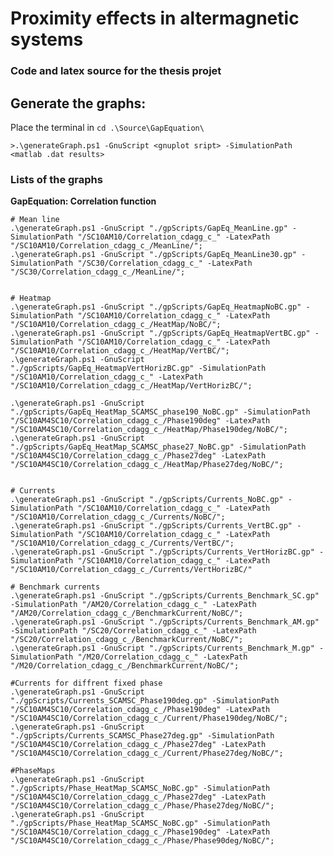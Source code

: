 # Proximity effects in altermagnetic systems
### Code and latex source for the thesis projet

## Generate the graphs:
Place the terminal in `cd .\Source\GapEquation\`

    >.\generateGraph.ps1 -GnuScript <gnuplot sript> -SimulationPath <matlab .dat results>

### Lists of the graphs

**GapEquation: Correlation function**

    # Mean line
    .\generateGraph.ps1 -GnuScript "./gpScripts/GapEq_MeanLine.gp" -SimulationPath "/SC10AM10/Correlation_cdagg_c_" -LatexPath "/SC10AM10/Correlation_cdagg_c_/MeanLine/";
    .\generateGraph.ps1 -GnuScript "./gpScripts/GapEq_MeanLine30.gp" -SimulationPath "/SC30/Correlation_cdagg_c_" -LatexPath "/SC30/Correlation_cdagg_c_/MeanLine/";


    # Heatmap
    .\generateGraph.ps1 -GnuScript "./gpScripts/GapEq_HeatmapNoBC.gp" -SimulationPath "/SC10AM10/Correlation_cdagg_c_" -LatexPath "/SC10AM10/Correlation_cdagg_c_/HeatMap/NoBC/";
    .\generateGraph.ps1 -GnuScript "./gpScripts/GapEq_HeatmapVertBC.gp" -SimulationPath "/SC10AM10/Correlation_cdagg_c_" -LatexPath "/SC10AM10/Correlation_cdagg_c_/HeatMap/VertBC/";
    .\generateGraph.ps1 -GnuScript "./gpScripts/GapEq_HeatmapVertHorizBC.gp" -SimulationPath "/SC10AM10/Correlation_cdagg_c_" -LatexPath "/SC10AM10/Correlation_cdagg_c_/HeatMap/VertHorizBC/";

    .\generateGraph.ps1 -GnuScript "./gpScripts/GapEq_HeatMap_SCAMSC_phase190_NoBC.gp" -SimulationPath "/SC10AM4SC10/Correlation_cdagg_c_/Phase190deg" -LatexPath "/SC10AM4SC10/Correlation_cdagg_c_/HeatMap/Phase190deg/NoBC/";
    .\generateGraph.ps1 -GnuScript "./gpScripts/GapEq_HeatMap_SCAMSC_phase27_NoBC.gp" -SimulationPath "/SC10AM4SC10/Correlation_cdagg_c_/Phase27deg" -LatexPath "/SC10AM4SC10/Correlation_cdagg_c_/HeatMap/Phase27deg/NoBC/";
   

    # Currents
    .\generateGraph.ps1 -GnuScript "./gpScripts/Currents_NoBC.gp" -SimulationPath "/SC10AM10/Correlation_cdagg_c_" -LatexPath "/SC10AM10/Correlation_cdagg_c_/Currents/NoBC/";
    .\generateGraph.ps1 -GnuScript "./gpScripts/Currents_VertBC.gp" -SimulationPath "/SC10AM10/Correlation_cdagg_c_" -LatexPath "/SC10AM10/Correlation_cdagg_c_/Currents/VertBC/";
    .\generateGraph.ps1 -GnuScript "./gpScripts/Currents_VertHorizBC.gp" -SimulationPath "/SC10AM10/Correlation_cdagg_c_" -LatexPath "/SC10AM10/Correlation_cdagg_c_/Currents/VertHorizBC/"

    # Benchmark currents
    .\generateGraph.ps1 -GnuScript "./gpScripts/Currents_Benchmark_SC.gp" -SimulationPath "/AM20/Correlation_cdagg_c_" -LatexPath "/AM20/Correlation_cdagg_c_/BenchmarkCurrent/NoBC/";
    .\generateGraph.ps1 -GnuScript "./gpScripts/Currents_Benchmark_AM.gp" -SimulationPath "/SC20/Correlation_cdagg_c_" -LatexPath "/SC20/Correlation_cdagg_c_/BenchmarkCurrent/NoBC/";
    .\generateGraph.ps1 -GnuScript "./gpScripts/Currents_Benchmark_M.gp" -SimulationPath "/M20/Correlation_cdagg_c_" -LatexPath "/M20/Correlation_cdagg_c_/BenchmarkCurrent/NoBC/";

    #Currents for diffrent fixed phase
    .\generateGraph.ps1 -GnuScript "./gpScripts/Currents_SCAMSC_Phase190deg.gp" -SimulationPath "/SC10AM4SC10/Correlation_cdagg_c_/Phase190deg" -LatexPath "/SC10AM4SC10/Correlation_cdagg_c_/Current/Phase190deg/NoBC/";
    .\generateGraph.ps1 -GnuScript "./gpScripts/Currents_SCAMSC_Phase27deg.gp" -SimulationPath "/SC10AM4SC10/Correlation_cdagg_c_/Phase27deg" -LatexPath "/SC10AM4SC10/Correlation_cdagg_c_/Current/Phase27deg/NoBC/";

    #PhaseMaps
    .\generateGraph.ps1 -GnuScript "./gpScripts/Phase_HeatMap_SCAMSC_NoBC.gp" -SimulationPath "/SC10AM4SC10/Correlation_cdagg_c_/Phase27deg" -LatexPath "/SC10AM4SC10/Correlation_cdagg_c_/Phase/Phase27deg/NoBC/";
    .\generateGraph.ps1 -GnuScript "./gpScripts/Phase_HeatMap_SCAMSC_NoBC.gp" -SimulationPath "/SC10AM4SC10/Correlation_cdagg_c_/Phase190deg" -LatexPath "/SC10AM4SC10/Correlation_cdagg_c_/Phase/Phase90deg/NoBC/";



